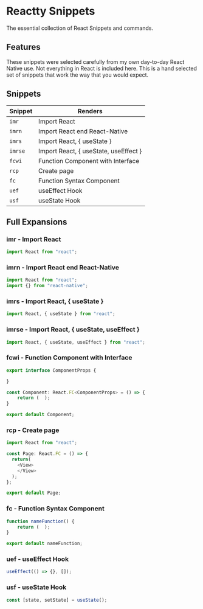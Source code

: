 # Reactty Snippets

The essential collection of React Snippets and commands.

## Features

These snippets were selected carefully from my own day-to-day React Native use. Not
everything in React is included here. This is a hand selected set of snippets
that work the way that you would expect.

## Snippets

| Snippet | Renders                               |
| ------- | ------------------------------------- |
| `imr`   | Import React                          |
| `imrn`  | Import React end React-Native         |
| `imrs`  | Import React, { useState }            |
| `imrse` | Import React, { useState, useEffect } |
| `fcwi`  | Function Component with Interface     |
| `rcp`   | Create page                           |
| `fc`    | Function Syntax Component             |
| `uef`   | useEffect Hook                        |
| `usf`   | useState Hook                         |

## Full Expansions

### imr - Import React

```typescript
import React from "react";
```

### imrn - Import React end React-Native

```typescript
import React from "react";
import {} from "react-native";
```

### imrs - Import React, { useState }

```typescript
import React, { useState } from "react";
```

### imrse - Import React, { useState, useEffect }

```typescript
import React, { useState, useEffect } from "react";
```

### fcwi - Function Component with Interface

```typescript
export interface ComponentProps {

}

const Component: React.FC<ComponentProps> = () => {
    return (  );
}

export default Component;
```

### rcp - Create page

```typescript
import React from "react";

const Page: React.FC = () => {
  return(
    <View>
    </View>
  );
};

export default Page;
```

### fc - Function Syntax Component

```typescript
function nameFunction() {
    return (  );
}

export default nameFunction;
```

### uef - useEffect Hook

```typescript
useEffect(() => {}, []);
```

### usf - useState Hook

```typescript
const [state, setState] = useState();
```

